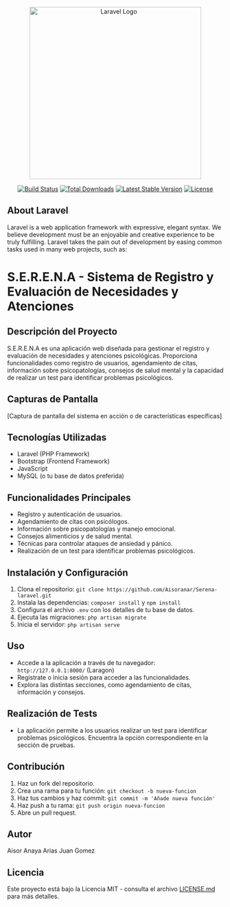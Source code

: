 <p align="center"><a href="https://laravel.com" target="_blank"><img src="https://raw.githubusercontent.com/laravel/art/master/logo-lockup/5%20SVG/2%20CMYK/1%20Full%20Color/laravel-logolockup-cmyk-red.svg" width="400" alt="Laravel Logo"></a></p>

<p align="center">
<a href="https://github.com/laravel/framework/actions"><img src="https://github.com/laravel/framework/workflows/tests/badge.svg" alt="Build Status"></a>
<a href="https://packagist.org/packages/laravel/framework"><img src="https://img.shields.io/packagist/dt/laravel/framework" alt="Total Downloads"></a>
<a href="https://packagist.org/packages/laravel/framework"><img src="https://img.shields.io/packagist/v/laravel/framework" alt="Latest Stable Version"></a>
<a href="https://packagist.org/packages/laravel/framework"><img src="https://img.shields.io/packagist/l/laravel/framework" alt="License"></a>
</p>

## About Laravel

Laravel is a web application framework with expressive, elegant syntax. We believe development must be an enjoyable and creative experience to be truly fulfilling. Laravel takes the pain out of development by easing common tasks used in many web projects, such as:

# S.E.R.E.N.A - Sistema de Registro y Evaluación de Necesidades y Atenciones

## Descripción del Proyecto

S.E.R.E.N.A es una aplicación web diseñada para gestionar el registro y evaluación de necesidades y atenciones psicológicas. Proporciona funcionalidades como registro de usuarios, agendamiento de citas, información sobre psicopatologías, consejos de salud mental y la capacidad de realizar un test para identificar problemas psicológicos.

## Capturas de Pantalla

[Captura de pantalla del sistema en acción o de características específicas]

## Tecnologías Utilizadas

- Laravel (PHP Framework)
- Bootstrap (Frontend Framework)
- JavaScript
- MySQL (o tu base de datos preferida)

## Funcionalidades Principales

- Registro y autenticación de usuarios.
- Agendamiento de citas con psicólogos.
- Información sobre psicopatologías y manejo emocional.
- Consejos alimenticios y de salud mental.
- Técnicas para controlar ataques de ansiedad y pánico.
- Realización de un test para identificar problemas psicológicos.

## Instalación y Configuración

1. Clona el repositorio: `git clone https://github.com/Aisoranar/Serena-laravel.git`
2. Instala las dependencias: `composer install` y `npm install`
3. Configura el archivo `.env` con los detalles de tu base de datos.
4. Ejecuta las migraciones: `php artisan migrate`
5. Inicia el servidor: `php artisan serve`

## Uso

- Accede a la aplicación a través de tu navegador: `http://127.0.0.1:8000/` (Laragon)
- Regístrate o inicia sesión para acceder a las funcionalidades.
- Explora las distintas secciones, como agendamiento de citas, información y consejos.

## Realización de Tests

- La aplicación permite a los usuarios realizar un test para identificar problemas psicológicos. Encuentra la opción correspondiente en la sección de pruebas.

## Contribución

1. Haz un fork del repositorio.
2. Crea una rama para tu función: `git checkout -b nueva-funcion`
3. Haz tus cambios y haz commit: `git commit -m 'Añade nueva función'`
4. Haz push a tu rama: `git push origin nueva-funcion`
5. Abre un pull request.

## Autor

Aisor Anaya Arias
Juan Gomez
## Licencia

Este proyecto está bajo la Licencia MIT - consulta el archivo [LICENSE.md](LICENSE.md) para más detalles.

